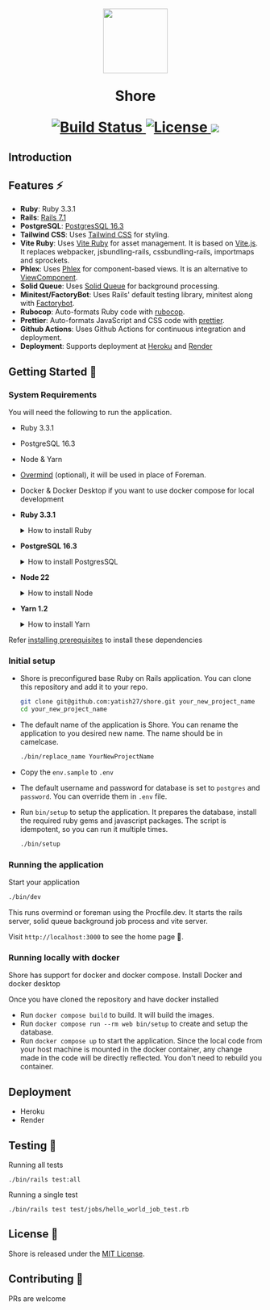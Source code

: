 <h1 align="center">
  <a href="#">
    <img src="https://github.com/yatish27/shore/assets/1014383/fbad8ed2-9510-4693-a342-4bafa515b164" width="128px"/>
  </a>

  Shore

  <p align="center">
    <a href="https://github.com/yatish27/shore/actions">
      <img alt="Build Status" src="https://github.com/yatish27/shore/actions/workflows/ci.yml/badge.svg"/>
    </a>
    <a href="https://github.com/yatish27/shore/blob/master/LICENSE.txt">
      <img alt="License" src="https://img.shields.io/badge/license-MIT-428F7E.svg"/>
    </a>
    <a href="https://codeclimate.com/github/yatish27/shore/maintainability"><img src="https://api.codeclimate.com/v1/badges/1cd4e3f1c0a4c5af29b1/maintainability" /></a>
  </p>
</h1>

## Introduction


## Features ⚡️

- **Ruby**: Ruby 3.3.1 
- **Rails**: [Rails 7.1](https://rubyonrails.org)
- **PostgreSQL**: [PostgresSQL 16.3](https://www.postgresql.org)
- **Tailwind CSS**: Uses [Tailwind CSS](https://tailwindcss.com) for styling.
- **Vite Ruby**: Uses [Vite Ruby](https://vite-ruby.netlify.app) for asset management. It is based on [Vite.js](https://vitejs.dev). It replaces webpacker, jsbundling-rails, cssbundling-rails, importmaps and sprockets.
- **Phlex**: Uses [Phlex](https://www.phlex.fun) for component-based views. It is an alternative to [ViewComponent](https://viewcomponent.org).
- **Solid Queue**: Uses [Solid Queue](https://github.com/rails/solid_queue) for background processing.
- **Minitest/FactoryBot**: Uses Rails' default testing library, minitest along with [Factorybot](https://github.com/thoughtbot/factory_bot).
- **Rubocop**: Auto-formats Ruby code with [rubocop](https://rubocop.org).
- **Prettier**: Auto-formats JavaScript and CSS code with [prettier](https://prettier.io).
- **Github Actions**: Uses Github Actions for continuous integration and deployment.
- **Deployment**: Supports deployment at [Heroku](https://www.heroku.com/platform) and [Render](https://render.com)


## Getting Started 🚀


### System Requirements
You will need the following to run the application.

- Ruby 3.3.1
- PostgreSQL 16.3
- Node & Yarn
- [Overmind](https://github.com/DarthSim/overmind) (optional), it will be used in place of Foreman.
- Docker & Docker Desktop if you want to use docker compose for local development 

- **Ruby 3.3.1**
  <details>
    <summary>How to install Ruby</summary>
    Use a Ruby version manager like [rbenv](https://github.com/rbenv/rbenv?tab=readme-ov-file#using-package-managers) to install ruby.
    1. Install rbenv
    ```
    brew install rbenv ruby-build
    ```

    2. Install ruby with the version in [.ruby-version](./../.ruby-version)

    ```
    rbenv install 3.3.1
    ```

    3. Check the version 
    ```
    ruby -v
    ```
    ```
    ruby 3.3.1 (2024-04-23 revision c56cd86388) [arm64-darwin23]
    ```
  </details>

- **PostgreSQL 16.3**
  <details>
    <summary>How to install PostgresSQL</summary>
    
    You can install PostgresSQL using [postgresapp.com](https://postgresapp.com) or Homebrew

    ### Using Homebrew

    1. Install 

      ```
      brew install postgresql@16
      ```

    2. Add psql to $PATH

      ```
      echo 'export PATH="/opt/homebrew/opt/postgresql@16/bin:$PATH"' >> ~/.bashrc
      ```
    3. Start the server
    ```
    brew services start postgresql@16

    ```
    4. Create a `postgres` user

    ```
    createuser -s postgres
    ```

    5. Set the password for postgres

    ```
    psql postgres
    ```
    Within psql  

    ```
    ALTER ROLE postgres WITH PASSWORD 'password';
    ```

    ### Using postgresapp.com

    1. Visit https://postgresapp.com and download the app with PostgresSQL
    2. Install the app
    3. Start the server and initialize the cluster using the UI

  </details>

- **Node 22**
  <details>
    <summary>How to install Node</summary>
    
    ```
    brew install node
    ```
  </details>

- **Yarn 1.2**
  <details>
    <summary>How to install Yarn</summary>
    
    ```
    brew install yarn
    ```
  </details>


Refer [installing prerequisites](./docs/installing_prerequisites.md) to install these dependencies

### Initial setup
- Shore is preconfigured base Ruby on Rails application. You can clone this repository and add it to your repo.
  ```bash
  git clone git@github.com:yatish27/shore.git your_new_project_name
  cd your_new_project_name
  ```

- The default name of the application is Shore. You can rename the application to you desired new name.
The name should be in camelcase.

  ```bash
  ./bin/replace_name YourNewProjectName
  ```

- Copy the `env.sample` to `.env`

- The default username and password for database is set to `postgres` and `password`. You can override them in `.env` file.


- Run `bin/setup` to setup the application. It prepares the database, install the required ruby gems and javascript packages. The script is idempotent, so you can run it multiple times.

  ```bash
  ./bin/setup
  ```

### Running the application

Start your application

```bash
./bin/dev
```

This runs overmind or foreman using the Procfile.dev. It starts the rails server, solid queue background job process and vite server.

Visit `http://localhost:3000` to see the home page 🚀.

### Running locally with docker 
Shore has support for docker and docker compose.
Install Docker and docker desktop


Once you have cloned the repository and have docker installed

- Run `docker compose build` to build. It will build the images.
- Run `docker compose run --rm web bin/setup` to create and setup the database.
- Run `docker compose up` to start the application. 
Since the local code from your host machine is mounted in the docker container, any change made in the code will be directly reflected. You don't need to rebuild you container.

## Deployment
- Heroku
- Render

## Testing 🧪
Running all tests
```
./bin/rails test:all
```

Running a single test
```
./bin/rails test test/jobs/hello_world_job_test.rb
```

## License 🔑
Shore is released under the [MIT License](./LICENSE.txt).

## Contributing 🤝
PRs are welcome
